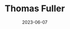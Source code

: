 ---
title: "Thomas Fuller"
cc-type: person
born-on-year: 1608
date: 2023-06-07
died-on: 1661-08-16
hashtag: thomas-fuller
tags:
  - English
  - historian
  - writer
  - human being
  - dead at the moment
---